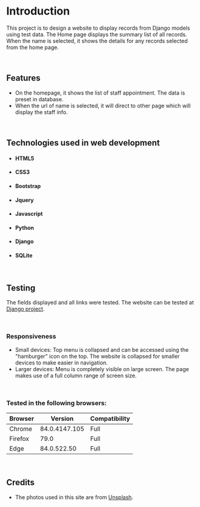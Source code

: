 # Introduction
This project is to design a website to display records from Django models using test data. The Home page
displays the summary list of all records.  When the name is selected, it shows the details for any records selected from the home page.

<br>

## Features
- On the homepage, it shows the list of staff appointment.  The data is preset in database.<br>
- When the url of name is selected, it will direct to other page which will display the staff info.

<br>

## Technologies used in web development

- #### HTML5
- #### CSS3
- #### Bootstrap
- #### Jquery
- #### Javascript
- #### Python
- #### Django
- #### SQLite

<br>

## Testing
The fields displayed and all links were tested. The website can be tested at [Django project](https://appstinfoa.herokuapp.com).



<br>

### Responsiveness
- Small devices: Top menu is collapsed and can be accessed using the "hamburger" icon on the top. The website is collapsed for smaller devices to make easier in navigation.<br>
- Larger devices: Menu is completely visible on large screen. The page makes use of a full column range of screen size.


<br>

### Tested in the following browsers:
|Browser  | Version       | Compatibility |
|---------|---------------|---------------|
|Chrome   |84.0.4147.105  | Full          |
|Firefox  |79.0           | Full          |
|Edge     |84.0.522.50    | Full          |

<br>

## Credits
- The photos used in this site are from [Unsplash](https://unsplash.com).
